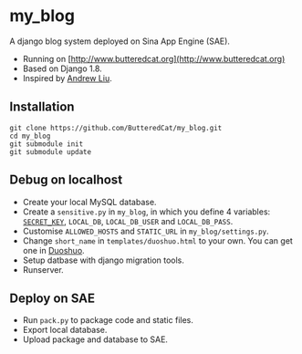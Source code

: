 # my_blog
A django blog system deployed on Sina App Engine (SAE).

* Running on [http://www.butteredcat.org](http://www.butteredcat.org)
* Based on Django 1.8.
* Inspired by [Andrew Liu](https://www.gitbook.com/book/andrew-liu/django-blog/details).

## Installation
    git clone https://github.com/ButteredCat/my_blog.git
    cd my_blog
    git submodule init
    git submodule update

## Debug on localhost
* Create your local MySQL database.
* Create a `sensitive.py` in `my_blog`, in which you define 4 variables: [`SECRET_KEY`](https://docs.djangoproject.com/en/dev/ref/settings/#secret-key), `LOCAL_DB`, `LOCAL_DB_USER` and `LOCAL_DB_PASS`.
* Customise `ALLOWED_HOSTS` and `STATIC_URL` in `my_blog/settings.py`.
* Change `short_name` in `templates/duoshuo.html` to your own. You can get one in [Duoshuo](http://duoshuo.com).
* Setup datbase with django migration tools.
* Runserver.

## Deploy on SAE
* Run `pack.py` to package code and static files.
* Export local database.
* Upload package and database to SAE.
